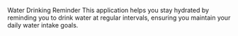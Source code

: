Water Drinking Reminder
This application helps you stay hydrated by reminding you to drink water at regular intervals, ensuring you maintain your daily water intake goals.
